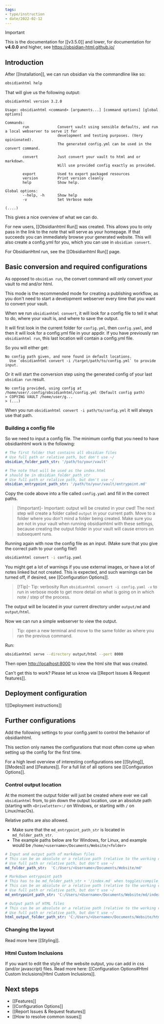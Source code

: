 ```yaml
---
tags:
- type/instruction
- date/2022-02-12
---
```

>[!important]
> This is the documentation for [[v3.5.0]] and lower, for documentation for **v4.0.0** and higher, see https://obsidian-html.github.io/

## Introduction
After [[Installation]], we can run obsidian via the commandline like so:

``` bash
obsidianhtml help
```

That will give us the following output:

``` init
obsidianhtml version 3.2.0

Usage: obsidianhtml <command> [arguments...] [command options] [global options]

Commands:
        run             Convert vault using sensible defaults, and run a local webserver to serve it for 
                        development and testing purposes. (Very opinionated). 
                        The generated config.yml can be used in the convert command.

        convert         Just convert your vault to html and or markdown. 
                        Will use provided config exactly as provided.

        export          Used to export packaged resources
        version         Print version cleanly
        help            Show help.

Global options:
        --help, -h      Show help
        -v              Set Verbose mode

(....)
```

This gives a nice overview of what we can do.

For new users, [[Obsidianhtml Run]] was created. This allows you to only pass in the link to the note that will serve as your homepage. If that succeeds you can immediately browse your generated website. This will also create a config.yml for you, which you can use in `obsidian convert`. 

For ObsidianHtml run, see the [[Obsidianhtml Run]] page.


## Basic conversion and required configurations
As opposed to `obsidian run`, the convert command will only convert your vault to md and/or html. 

This mode is the recommended mode for creating a publishing workflow, as you don't need to start a development webserver every time that you want to convert your vault.

When we run `obsidianhtml convert`, it will look for a config file to tell it what to do, where your vault is, and where to save the output.

It will first look in the current folder for `config.yml`, then `config.yaml`, and then it will look for a config.yml file in your appdir. If you have previously ran `obsidianhtml run`, this last location will contain a config.yml file.

So you will either get:

```
No config path given, and none found in default locations.
  Use `obsidianhtml convert -i /target/path/to/config.yml` to provide input.
```

Or it will start the conversion step using the generated config of your last  `obsidian run` result. 

```
No config provided, using config at /home/user/.config/obsidianhtml/config.yml (Default config path)
> COPYING VAULT /home/user/g...
> (...)
```

When you run `obsidianhtml convert -i path/to/config.yml` it will always use that path.

### Building a config file
So we need to input a config file. The minimum config that you need to have obsidianhtml work is the following:

``` yaml
# The first folder that contains all obsidian files
# Use full path or relative path, but don't use ~/
obsidian_folder_path_str: '/path/to/your/vault' 

# The note that will be used as the index.html 
# should be in obsidian_folder_path_str
# Use full path or relative path, but don't use ~/
obsidian_entrypoint_path_str: '/path/to/your/vault/entrypoint.md'
```

Copy the code above into a file called `config.yaml` and fill in the correct paths.

> [!important]- Important: output will be created in your cwd!
> The next step will create a folder called `output` in your current path. Move to a folder where you don't mind a folder being created. Make sure you are not in your vault when running obsidianhtml with these settings, because creating the output folder in your vault will cause errors on subsequent runs.

Running again with now the config file as an input. 
(Make sure that you give the correct path to your config file!)

``` bash
obsidianhtml convert -i config.yaml
```

You might get a lot of warnings if you use external images, or have a lot of notes linked but not created. This is expected, and such warnings can be turned off, if desired, see [[Configuration Options]]. 

> [!Tip]- Tip: verbosity
> Run `obsidianhtml convert -i config.yaml -v` to run in verbose mode to get more detail on what is going on in which note / step of the process.

The output will be located in your current directory under `output/md` and `output/html`. 

Now we can run a simple webserver to view the output. 

> Tip: open a new terminal and move to the same folder as where you ran the previous command.

Run:
``` bash
obsidianhtml serve --directory output/html --port 8000
```

Then open [http://localhost:8000](http://localhost:8000) to view the html site that was created.

Can't get this to work? Please let us know via [[Report Issues & Request features]].

## Deployment configuration
![[Deployment instructions]]

## Further configurations
Add the following settings to your config.yaml to control the behavior of obsidianhtml. 

This section only names the configurations that most often come up when setting up the config for the first time. 

For a high level overview of interesting configurations see [[Styling]], [[Modes]] and [[Features]]. For a full list of all options see [[Configuration Options]].

### Control output location
At the moment the output folder will just be created where ever we call `obsidianhtml` from, to pin down the output location, use an absolute path (starting with `<Driveletter>:/` on Windows, or starting with `/` on Linux/macOs). 

Relative paths are also allowed.

- Make sure that the `md_entrypoint_path_str` is located in `md_folder_path_str`.
- The example paths below are for Windows, for Linux, and example would be `/home/<username>/Documents/Website/<folder>`

``` yaml 
# Input and output path of markdown files
# This can be an absolute or a relative path (relative to the working directory when calling obsidianhtml)
# Use full path or relative path, but don't use ~/
md_folder_path_str:  'C:/Users/<Username>/Documents/Website/md'

# Markdown entrypoint path
# This has to be md_folder_path_str + '/index.md' when toggles/compile_md == True
# This can be an absolute or a relative path (relative to the working directory when calling obsidianhtml)
# Use full path or relative path, but don't use ~/
md_entrypoint_path_str: 'C:/Users/<Username>/Documents/Website/md/index.md'

# Output path of HTML files
# This can be an absolute or a relative path (relative to the working directory when calling obsidianhtml)
# Use full path or relative path, but don't use ~/
html_output_folder_path_str: 'C:/Users/<Username>/Documents/Website/html'
```

### Changing the layout
Read more here [[Styling]].

### Html Custom Inclusions
If you want to edit the style of the website output, you can add in css (and/or javascript) files. Read more here: [[Configuration Options#Html Custom Inclusions|Html Custom Inclusions]].

## Next steps
- [[Features]]
- [[Configuration Options]]
- [[Report Issues & Request features]]
- [[How to resolve common issues]]